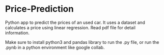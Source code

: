 # Price-Prediction

Python app to predict the prices of an used car.
It uses a dataset and calculates a price using linear regression.
Read pdf file for detail information.

Make sure to install python3 and pandas library to run the .py file, or run the .pynb in a python environment like google collab.
